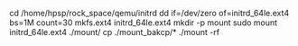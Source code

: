 
cd /home/hpsp/rock_space/qemu/initrd
dd if=/dev/zero of=initrd_64le.ext4 bs=1M count=30
mkfs.ext4 initrd_64le.ext4
mkdir -p mount
sudo mount initrd_64le.ext4 ./mount/
cp ./mount_bakcp/*  ./mount -rf  


